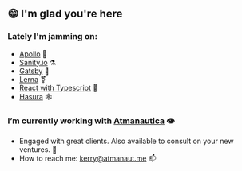 ## 😁 I'm glad you're here

### Lately I'm jamming on:
- [Apollo](https://www.apollographql.com/docs) 🌱
- [Sanity.io](https://www.sanity.io/docs) ⚗
- [Gatsby](https://www.gatsbyjs.org/) 🦄
- [Lerna](https://lerna.js.org/) ⚧
- [React with Typescript](https://www.typescriptlang.org/docs/handbook/react.html) 🧱
- [Hasura](https://hasura.io/) 🕸

### I’m currently working with [Atmanautica](https://www.atmanautica.com) 👁
- Engaged with great clients. Also available to consult on your new ventures. 💬
- How to reach me: [kerry@atmanaut.me](mailto:kerry@atmanaut.me) 📫

<!--
**krry/krry** is a ✨ _special_ ✨ repository because its `README.md` (this file) appears on your GitHub profile.

Here are some ideas to get you started:

- 👯 I’m looking to collaborate on ...
- 🤔 I’m looking for help with ...
- 😄 Pronouns: we/us/our
- ⚡ Fun fact: ...
-->
